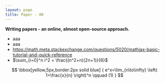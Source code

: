 ```yaml
---
layout: page
title: Paper - 00
---
```


<p class="message">
  <b>Writing papers - an online, almost open-source approach.</b> <br> 
</p>

* aaa
* aaa
* https://math.meta.stackexchange.com/questions/5020/mathjax-basic-tutorial-and-quick-reference
* $\sum_{i=0}^n i^2 = \frac{(n^2+n)(2n+1)}{6}$



$$ \bbox[yellow,5px,border:2px solid blue]
{
e^x=\lim_{n\to\infty} \left( 1+\frac{x}{n} \right)^n
\qquad (1)
}
$$
